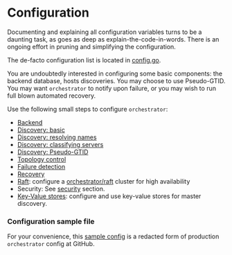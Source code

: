 # Configuration

Documenting and explaining all configuration variables turns to be a daunting task, as goes as deep as explain-the-code-in-words. There is an ongoing effort in pruning and simplifying the configuration.

The de-facto configuration list is located in [config.go](https://github.com/github/orchestrator/blob/master/go/config/config.go).

You are undoubtedly interested in configuring some basic components: the backend database, hosts discoveries. You may choose to use Pseudo-GTID. You may want `orchestrator` to notify upon failure, or you may wish to run full blown automated recovery.

Use the following small steps to configure `orchestrator`:

- [Backend](configuration-backend.md)
- [Discovery: basic](configuration-discovery-basic.md)
- [Discovery: resolving names](configuration-discovery-resolve.md)
- [Discovery: classifying servers](configuration-discovery-classifying.md)
- [Discovery: Pseudo-GTID](configuration-discovery-pseudo-gtid.md)
- [Topology control](configuration-topology-control.md)
- [Failure detection](configuration-failure-detection.md)
- [Recovery](configuration-recovery.md)
- [Raft](configuration-raft.md): configure a [orchestrator/raft](raft.md) cluster for high availability
- Security: See [security](security.md) section.
- [Key-Value stores](configuration-kv.md): configure and use key-value stores for master discovery.

### Configuration sample file

For your convenience, this [sample config](configuration-sample.md) is a redacted form of production `orchestrator` config at GitHub.
